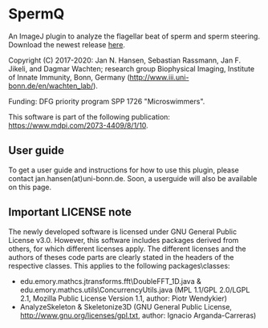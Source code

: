 # SpermQ
An ImageJ plugin to analyze the flagellar beat of sperm and sperm steering. Download the newest release [here](https://github.com/hansenjn/SpermQ/releases). 

Copyright (C) 2017-2020: Jan N. Hansen, Sebastian Rassmann, Jan F. Jikeli, and Dagmar Wachten; research group Biophysical Imaging, Institute of Innate Immunity, Bonn, Germany (http://www.iii.uni-bonn.de/en/wachten_lab/).

Funding: DFG priority program SPP 1726 "Microswimmers".

This software is part of the following publication: https://www.mdpi.com/2073-4409/8/1/10.

## User guide
To get a user guide and instructions for how to use this plugin, please contact jan.hansen(at)uni-bonn.de. Soon, a userguide will also be available on this page.

## Important LICENSE note
The newly developed software is licensed under GNU General Public License v3.0. However, this software includes packages derived from others, for which different licenses apply. The different licenses and the authors of theses code parts are clearly stated in the headers of the respective classes. This applies to the following packages\classes:
- edu.emory.mathcs.jtransforms.fft\DoubleFFT_1D.java & edu.emory.mathcs.utils\ConcurrencyUtils.java (MPL 1.1/GPL 2.0/LGPL 2.1, Mozilla Public License Version 1.1, author: Piotr Wendykier)
- AnalyzeSkeleton & Skeletonize3D (GNU General Public License, http://www.gnu.org/licenses/gpl.txt, author: Ignacio Arganda-Carreras)


